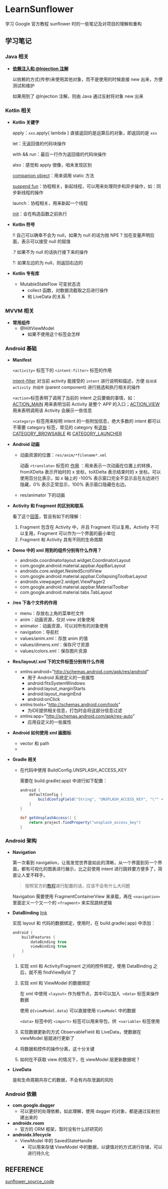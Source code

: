 # LearnSunflower
学习 Google 官方教程 sunflower 时的一些笔记及对项目的理解和重构

## 学习笔记

### Java 相关

* **[依赖注入和 @Injection 注解](https://www.vogella.com/tutorials/DependencyInjection/article.html)**

  以依赖的方式(传参)来使用其他对象，而不是使用的时候直接 new 出来，方便测试和维护

  如果用到了 @Injection 注解，则由 Java 通过反射将对象 new 出来

### Kotlin 相关

* **Kotlin 关键字**

  apply：`xxx`.apply{ lambda } 直接返回的是运算后的对象，即返回的是 `xxx`

  let：无返回值的代码块操作

  with && run：最后一行作为返回值的代码块操作

  also：感觉和 apply 很像，咱未发现区别

  [companion object](https://blog.mindorks.com/companion-object-in-kotlin)：用来调用 static 方法
  
  [suspend fun](https://stackoverflow.com/questions/47871868/what-does-the-suspend-function-mean-in-a-kotlin-coroutine)：协程相关，新起线程，可以用来处理同步和异步操作，如：同步新线程的操作
  
  launch：协程相关，用来新起一个线程
  
  [init](https://stackoverflow.com/questions/55356837/what-is-the-difference-between-init-block-and-constructor-in-kotlin)：会在构造函数之前执行

* **Kotlin 符号**

  !! 自己可以确幸不会为 null，如果为 null 的话为抛 NPE
  ?  加在变量声明后面，表示可以接受 null 的赋值

  .? 如果不为 null 的话执行接下来的操作

  ?: 如果左边的为 null，则返回右边的

* **Kotlin 专有库**
  * MutableStateFlow 可变状态流
    * collect 函数，对数据流截取之后进行操作
    * 和 LiveData 的关系 ？

### MVVM 相关

* **常用组件**
  * @HiltViewModel
    * 如果不使用这个标签会怎样

### Android 基础

* **Manifest**

  `<activity>` 标签下的 `<intent-filter>` 标签的作用

  [intent-filter](https://developer.android.com/guide/topics/manifest/intent-filter-element)  对当前 activity 能接受的 `intent` 进行说明和描述，方便 `启动该 activity 的组件` (parent component) 进行挑选和执行相关的操作

  `<action>`标签表明了调用了当前的 intent 之后要做的事情，如：[ACTION_MAIN](https://developer.android.com/reference/android/content/Intent#ACTION_MAIN) 用来表明当前 Activity 是整个 APP 的入口；[ACTION_VIEW](https://developer.android.com/reference/android/content/Intent#ACTION_VIEW) 用来表明调用该 Activity 会展示一些信息

  `<category>` 标签用来标明 intent 的一些附加信息，绝大多数的 intent 都可以不需要 category 标签，常见的 category 有[这些](https://developer.android.com/guide/components/intents-filters)：[CATEGORY_BROWSABLE](https://developer.android.com/reference/android/content/Intent#CATEGORY_BROWSABLE) 和 [CATEGORY_LAUNCHER](https://developer.android.com/reference/android/content/Intent#CATEGORY_LAUNCHER)

* **Android 动画**

  * 动画资源的位置：`res/anim/*filename*.xml`

    动画 `<translate>` 标签的 [作用](https://developer.android.com/guide/topics/resources/animation-resource#View) ：用来表示一次动画在位置上的转换，fromXDelta 表示开始时的 x 坐标，toXDelta 表示结束时的 x 坐标。可以使用百分比表示，如 x 轴上的 -100% 表示窗口完全不显示且在左边进行隐藏，0% 表示正常显示，100% 表示窗口隐藏在右边。

  * res/animator 下的动画

* **Activity 和 Fragment 的区别和联系**

  看了这个[回答](https://stackoverflow.com/questions/25822656/what-are-the-differences-between-activity-and-fragment)，暂且有如下的理解：

  1. Fragment 包含在 Activity 中，并且 Fragment 可以复用，Activity 不可以复用，Fragment 可以作为一个界面的最小单位
  2. Fragment 和 Activity 具有不同的生命周期

* **Demo 中的 xml 用到的组件分别有什么作用？**
  * androidx.coordinatorlayout.widget.CoordinatorLayout
  * com.google.android.material.appbar.AppBarLayout
  * androidx.core.widget.NestedScrollView
  * com.google.android.material.appbar.CollapsingToolbarLayout
  * androidx.viewpager2.widget.ViewPager2
  * com.google.android.material.appbar.MaterialToolbar
  * com.google.android.material.tabs.TabLayout

* **/res 下各个文件的作用**
  
  * menu：存放右上角的菜单栏文件
  * anim：动画资源，仅对 view 对象使用
  * animator：动画资源，可以对所有的对象使用
  * navigation：导航栏
  * values/anim.xml：存放 anim 的值
  * values/dimens.xml：保存尺寸资源
  * values/colors.xml：保存图片资源
  
* **Res/layout/.xml 下的文件标签分别有什么作用**
  * xmlns:android="http://schemas.android.com/apk/res/android"
    * 用于 Android 系统定义的一些属性
    * android:fitsSystemWindows
    * android:layout_marginStarts
    * android:layout_marginEnd
    * android:onClick
  * xmlns:tools="http://schemas.android.com/tools"
    * 为IDE提供相关信息，打包时会将这部分信息过滤
  * xmlns:app="http://schemas.android.com/apk/res-auto"
    * 应用自定义的一些属性
  
* **Android 如何使用 xml 画图标**

  * vector 和 path
  * 

* **Gradle 相关**

  * 在代码中使用 BuildConfig.UNSPLASH_ACCESS_KEY

    需要在 build.gradle(:app) 中进行如下配置：

    ```groovy
    android {
        defaultConfig {
            buildConfigField("String", "UNSPLASH_ACCESS_KEY", "\"" + getUnsplashAccess() + "\"")
        }
    }
    
    def getUnsplashAccess() {
        return project.findProperty("unsplash_access_key")
    }
    ```


### Android 架构

* **Navigation**

  第一次看到 navigation，让我发觉世界是如此的清晰，从一个界面到另一个界面，都有可视化的图表进行展示，比之前使用 intent 进行跳转要方便多了，简直让人爱不释手。

  > 按照官方的[教程](https://developer.android.com/jetpack/androidx/releases/navigation)进行配置的话，应该不会有什么大问题

  Navigation 需要使用 FragmentContainerView 来承载，再在 `<navigation>` 里面定义一个又一个的 `<fragment>` 来实现跳转逻辑

* **DataBinding** [link](https://github.com/leavesC/DataBindingSamples)

  实现 layout 和 代码的数据绑定，使用时，在 build.gradle(:app) 中添加：

  ```groovy
  android {
      buildFeatures {
          dataBinding true
          viewBinding true
      }
  }
  ```

  1. 实现 xml 和 Activity/Fragment 之间的控件绑定，使用 DataBinding 之后，就不用 findViewById 了

  2. 实现 xml 和 ViewModel 的数据绑定

     在 xml 中使用 `<layout>` 作为根节点，其中可以加入` <data>` 标签来操作数据
  
     使用 `@{viewModel.data}` 可以直接使用 `ViewModel` 中的数据
  
     `<data>` 标签中的 `<import>` 标签可以用来导包，供` <variable>` 标签使用
  
  3. 实现数据更新的方式 ObservableField 和 LiveData，使数据在 viewModel 层就进行更新了
  4. 将数据和控件的操作分离，这十分关键
  5. 如何在不获取 view 的情况下，在 viewModel 层更新数据呢？

* **LiveData**

  是和生命周期共存亡的数据，不会有内存泄漏的风险

### Android 依赖

* **com.google.dagger**
  * 可以更好的处理依赖，如此理解，使用 dagger 的对象，都是通过反射创建出来的
* **androidx.room**
  * 官方的 ORM 框架，暂时没有什么好研究的
* **androidx.lifecycle**
  * ViewModel 中的 SavedStateHandle 
    * 可以用来存储 ViewModel 中的数据，以键值对的方式进行存储，可以进行持久化

## REFERENCE

[sunflower_source_code](https://github.com/android/sunflower)
